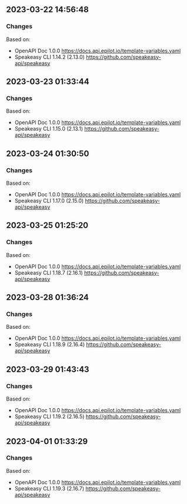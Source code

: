 

## 2023-03-22 14:56:48
### Changes
Based on:
- OpenAPI Doc 1.0.0 https://docs.api.epilot.io/template-variables.yaml
- Speakeasy CLI 1.14.2 (2.13.0) https://github.com/speakeasy-api/speakeasy

## 2023-03-23 01:33:44
### Changes
Based on:
- OpenAPI Doc 1.0.0 https://docs.api.epilot.io/template-variables.yaml
- Speakeasy CLI 1.15.0 (2.13.1) https://github.com/speakeasy-api/speakeasy

## 2023-03-24 01:30:50
### Changes
Based on:
- OpenAPI Doc 1.0.0 https://docs.api.epilot.io/template-variables.yaml
- Speakeasy CLI 1.17.0 (2.15.0) https://github.com/speakeasy-api/speakeasy

## 2023-03-25 01:25:20
### Changes
Based on:
- OpenAPI Doc 1.0.0 https://docs.api.epilot.io/template-variables.yaml
- Speakeasy CLI 1.18.7 (2.16.1) https://github.com/speakeasy-api/speakeasy

## 2023-03-28 01:36:24
### Changes
Based on:
- OpenAPI Doc 1.0.0 https://docs.api.epilot.io/template-variables.yaml
- Speakeasy CLI 1.18.9 (2.16.4) https://github.com/speakeasy-api/speakeasy

## 2023-03-29 01:43:43
### Changes
Based on:
- OpenAPI Doc 1.0.0 https://docs.api.epilot.io/template-variables.yaml
- Speakeasy CLI 1.19.2 (2.16.5) https://github.com/speakeasy-api/speakeasy

## 2023-04-01 01:33:29
### Changes
Based on:
- OpenAPI Doc 1.0.0 https://docs.api.epilot.io/template-variables.yaml
- Speakeasy CLI 1.19.3 (2.16.7) https://github.com/speakeasy-api/speakeasy